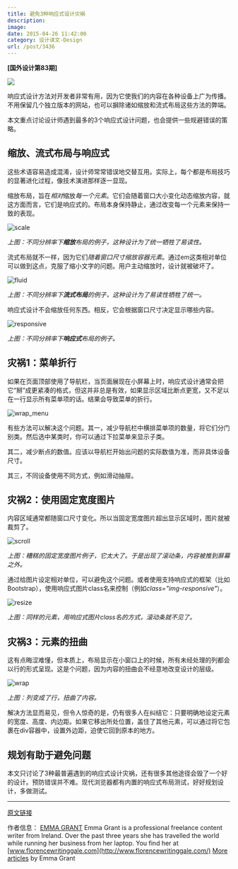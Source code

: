 ```yaml
---
title: 避免3种响应式设计灾祸
description: 
image: 
date: 2015-04-26 11:42:00
category: 设计译文-Design
url: /post/3436
---
```


**[国外设计第83期]**

![](http://netdna.webdesignerdepot.com/uploads/2015/03/featured1.png)

响应式设计方法对开发者非常有用，因为它使我们的内容在各种设备上广为传播。不用保留几个独立版本的网站，也可以摒除诸如缩放和流式布局这些方法的弊端。

本文重点讨论设计师遇到最多的3个响应式设计问题，也会提供一些规避错误的策略。

## 缩放、流式布局与响应式

这些术语容易造成混淆，设计师常常错误地交替互用。实际上，每个都是布局技巧的显著进化过程，像技术演进那样逐一显现。

缩放布局，旨在*相对*缩放*每一个元素*。它们会随着窗口大小变化动态缩放内容，就这方面而言，它们是响应式的。布局本身保持静止，通过改变每一个元素来保持一致的表现。

![scale](http://netdna.webdesignerdepot.com/uploads/2015/03/scale.png "3 responsive design disasters (and how to avoid them) photo")

*上图：不同分辨率下**缩放**布局的例子，这种设计为了统一牺牲了易读性。*

流式布局就不一样，因为它们*随着窗口尺寸缩放容器元素*。通过em这类相对单位可以做到这点，克服了缩小文字的问题。用户主动缩放时，设计就被破坏了。

![fluid](http://netdna.webdesignerdepot.com/uploads/2015/03/fluid.png "3 responsive design disasters (and how to avoid them) photo")

*上图：不同分辨率下**流式布局**的例子，这种设计为了易读性牺牲了统一。*

响应式设计不会缩放任何东西。相反，它会根据窗口尺寸决定显示哪些内容。

![responsive](http://netdna.webdesignerdepot.com/uploads/2015/03/responsive.png "3 responsive design disasters (and how to avoid them) photo")

*上图：不同分辨率下**响应式**布局的例子。*

## 灾祸1：菜单折行

如果在页面顶部使用了导航栏，当页面展现在小屏幕上时，响应式设计通常会把它“掰”成更紧凑的格式，但这并非总是有效，如果显示区域比断点更宽，又不足以在一行显示所有菜单项的话。结果会导致菜单的折行。

![wrap_menu](http://netdna.webdesignerdepot.com/uploads/2015/03/wrap_menu.png "3 responsive design disasters (and how to avoid them) photo")

有些方法可以解决这个问题。其一，减少导航栏中横排菜单项的数量，将它们分门别类。然后选中某类时，你可以通过下拉菜单来显示子类。

其二，减少断点的数值。应该以导航栏开始出问题的实际数值为准，而非具体设备尺寸。

其三，不同设备使用不同方式，例如滑动抽屉。

## 灾祸2：使用固定宽度图片

内容区域通常都随窗口尺寸变化。所以当固定宽度图片超出显示区域时，图片就被裁剪了。

![scroll](http://netdna.webdesignerdepot.com/uploads/2015/03/scroll.png "3 responsive design disasters (and how to avoid them) photo")

*上图：糟糕的固定宽度图片例子，它太大了。于是出现了滚动条，内容被推到屏幕之外。*

通过给图片设定相对单位，可以避免这个问题。或者使用支持响应式的框架（比如Bootstrap），使用响应式图片class名来控制（例如*class="img-responsive"*）。

![resize](http://netdna.webdesignerdepot.com/uploads/2015/03/resize.png "3 responsive design disasters (and how to avoid them) photo")

*上图：同样的元素，用响应式图片class名的方式，滚动条就不见了。*

## 灾祸3：元素的扭曲

这有点晦涩难懂，但本质上，布局显示在小窗口上的时候，所有未经处理的列都会以行的形式呈现。这是个问题，因为内容的扭曲会不经意地改变设计的层级。

![wrap](http://netdna.webdesignerdepot.com/uploads/2015/03/wrap.png "3 responsive design disasters (and how to avoid them) photo")

*上图：列变成了行，扭曲了内容。*

解决方法显而易见，但令人惊奇的是，仍有很多人在纠结它：只要明确地设定元素的宽度、高度、内边距。如果它移出所处位置，盖住了其他元素，可以通过将它包裹在div容器中，设置外边距，迫使它回到原本的地方。

## 规划有助于避免问题

本文只讨论了3种最普遍遇到的响应式设计灾祸，还有很多其他途径会毁了一个好的设计。预防错误并不难。现代浏览器都有内置的响应式布局测试，好好规划设计，多做测试。

---

[原文链接](http://www.webdesignerdepot.com/2015/04/3-responsive-design-disasters-and-how-to-avoid-them/)

作者信息：
[EMMA GRANT](http://designmodo.com/author/ghazaryan/)
Emma Grant is a professional freelance content writer from Ireland. Over the past three years she has travelled the world while running her business from her laptop. You find her at [www.florencewritinggale.com](http://www.florencewritinggale.com/) [More articles](http://www.webdesignerdepot.com/author/Emma-Grant) by Emma Grant